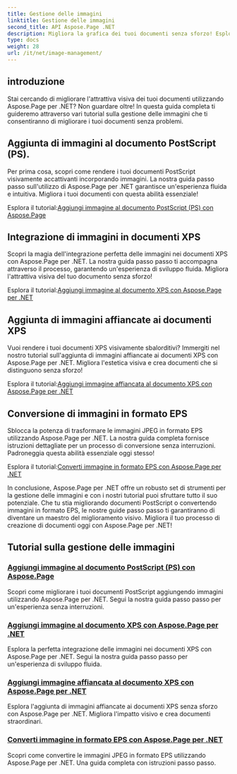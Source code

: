 ```yaml
---
title: Gestione delle immagini
linktitle: Gestione delle immagini
second_title: API Aspose.Page .NET
description: Migliora la grafica dei tuoi documenti senza sforzo! Esplora i tutorial di Aspose.Page .NET sulla gestione delle immagini. Dall'aggiunta di immagini alla conversione dei formati, padroneggia ogni passaggio.
type: docs
weight: 28
url: /it/net/image-management/
---
```

## introduzione

Stai cercando di migliorare l'attrattiva visiva dei tuoi documenti utilizzando Aspose.Page per .NET? Non guardare oltre! In questa guida completa ti guideremo attraverso vari tutorial sulla gestione delle immagini che ti consentiranno di migliorare i tuoi documenti senza problemi.

## Aggiunta di immagini al documento PostScript (PS).

Per prima cosa, scopri come rendere i tuoi documenti PostScript visivamente accattivanti incorporando immagini. La nostra guida passo passo sull'utilizzo di Aspose.Page per .NET garantisce un'esperienza fluida e intuitiva. Migliora i tuoi documenti con questa abilità essenziale!

 Esplora il tutorial:[Aggiungi immagine al documento PostScript (PS) con Aspose.Page](./add-image-to-postscript-ps-document/)

## Integrazione di immagini in documenti XPS

Scopri la magia dell'integrazione perfetta delle immagini nei documenti XPS con Aspose.Page per .NET. La nostra guida passo passo ti accompagna attraverso il processo, garantendo un'esperienza di sviluppo fluida. Migliora l'attrattiva visiva del tuo documento senza sforzo!

 Esplora il tutorial:[Aggiungi immagine al documento XPS con Aspose.Page per .NET](./add-image-to-xps-document/)

## Aggiunta di immagini affiancate ai documenti XPS

Vuoi rendere i tuoi documenti XPS visivamente sbalorditivi? Immergiti nel nostro tutorial sull'aggiunta di immagini affiancate ai documenti XPS con Aspose.Page per .NET. Migliora l'estetica visiva e crea documenti che si distinguono senza sforzo!

 Esplora il tutorial:[Aggiungi immagine affiancata al documento XPS con Aspose.Page per .NET](./add-tiled-image-to-xps-document/)

## Conversione di immagini in formato EPS

Sblocca la potenza di trasformare le immagini JPEG in formato EPS utilizzando Aspose.Page per .NET. La nostra guida completa fornisce istruzioni dettagliate per un processo di conversione senza interruzioni. Padroneggia questa abilità essenziale oggi stesso!

 Esplora il tutorial:[Converti immagine in formato EPS con Aspose.Page per .NET](./convert-image-to-eps-format/)

In conclusione, Aspose.Page per .NET offre un robusto set di strumenti per la gestione delle immagini e con i nostri tutorial puoi sfruttare tutto il suo potenziale. Che tu stia migliorando documenti PostScript o convertendo immagini in formato EPS, le nostre guide passo passo ti garantiranno di diventare un maestro del miglioramento visivo. Migliora il tuo processo di creazione di documenti oggi con Aspose.Page per .NET!
## Tutorial sulla gestione delle immagini
### [Aggiungi immagine al documento PostScript (PS) con Aspose.Page](./add-image-to-postscript-ps-document/)
Scopri come migliorare i tuoi documenti PostScript aggiungendo immagini utilizzando Aspose.Page per .NET. Segui la nostra guida passo passo per un'esperienza senza interruzioni.
### [Aggiungi immagine al documento XPS con Aspose.Page per .NET](./add-image-to-xps-document/)
Esplora la perfetta integrazione delle immagini nei documenti XPS con Aspose.Page per .NET. Segui la nostra guida passo passo per un'esperienza di sviluppo fluida.
### [Aggiungi immagine affiancata al documento XPS con Aspose.Page per .NET](./add-tiled-image-to-xps-document/)
Esplora l'aggiunta di immagini affiancate ai documenti XPS senza sforzo con Aspose.Page per .NET. Migliora l'impatto visivo e crea documenti straordinari.
### [Converti immagine in formato EPS con Aspose.Page per .NET](./convert-image-to-eps-format/)
Scopri come convertire le immagini JPEG in formato EPS utilizzando Aspose.Page per .NET. Una guida completa con istruzioni passo passo.